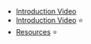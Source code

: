 
- [Introduction Video](https://www.youtube.com/watch?v=92-98SYOdlY)
- [Introduction Video](https://www.youtube.com/watch?v=OdCXdUzLfao&t=3009s) :star: 
- [Resources](http://gaussianprocess.org/) :star:
